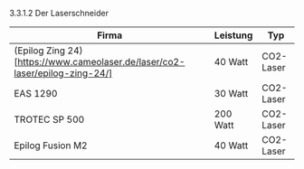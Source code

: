 3.3.1.2 Der Laserschneider

Firma|Leistung|Typ
----|----|----
(Epilog Zing 24)[https://www.cameolaser.de/laser/co2-laser/epilog-zing-24/]| 40 Watt| CO2-Laser
EAS 1290| 30 Watt| CO2-Laser
TROTEC SP 500| 200 Watt| CO2-Laser
Epilog Fusion M2| 40 Watt| CO2-Laser
